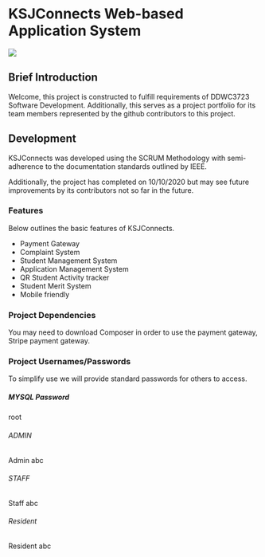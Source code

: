
# KSJConnects Web-based Application System

![](https://i.imgur.com/MhYwrShl.png)

## Brief Introduction
Welcome, this project is constructed to fulfill requirements of DDWC3723 Software Development. Additionally, this serves as a project portfolio for its team members represented by the github contributors to this project.

## Development 
KSJConnects was developed using the SCRUM Methodology with semi-adherence to the
documentation standards outlined by IEEE. 

Additionally, the project has completed on 10/10/2020 but may see future improvements by its contributors not so far in the future.
### Features
Below outlines the basic features of KSJConnects.

- Payment Gateway
- Complaint System
- Student Management System
- Application Management System
- QR Student Activity tracker
- Student Merit System
- Mobile friendly


### Project Dependencies
You may need to download Composer in order to use the payment gateway, Stripe payment gateway.


### Project Usernames/Passwords
To simplify use we will provide standard passwords for others to access.

##### MYSQL Password
root

###### ADMIN
Admin
abc

###### STAFF
Staff
abc

###### Resident
Resident
abc

